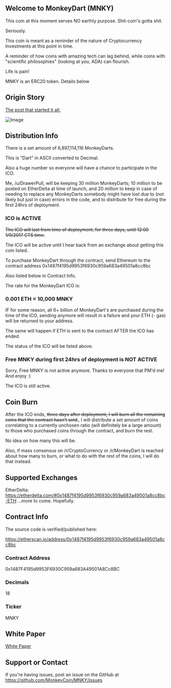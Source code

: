 ## Welcome to MonkeyDart (MNKY)

This coin at this moment serves NO earthly purpose. Shit-coin's gotta shit.

Seriously. 

This coin is meant as a reminder of the nature of Cryptocurrency Investments at this point in time.

A reminder of how coins with amazing tech can lag behind, while coins with "scientific philosophies" (looking at you, ADA) can flourish.

Life is pain!

MNKY is an ERC20 token. Details below

## Origin Story

[The post that started it all:](https://www.reddit.com/r/CryptoCurrency/comments/7o2o44/welcome_to_the_age_of_monkey_darts/)

![Image](https://i.redd.it/fp3i8k0bo1801.jpg)


## Distribution Info 
There is a set amount of 6,897,114,116 MonkeyDarts.

This is "Dart" in ASCII converted to Decimal. 

Also a huge number so everyone will have a chance to participate in the ICO.

Me, /u/DrawerPull, will be keeping 30 million MonkeyDarts; 
    10 million to be posted on EtherDelta at time of launch,
    and 20 million to keep in case of needing to replace any 
    MonkeyDarts somebody might have lost due to (not likely but just in case) errors
    in the code, and to distribute for free during the first 24hrs of deployment. 

### ICO is ACTIVE
~~The ICO will last from time of deployment, for three days, until 12:00 1/9/2017 CTS time.~~

The ICO will be active until I hear back from an exchange about getting this coin listed.

To purchase MonkeyDart through the contract, send Ethereum to the contract address 
    0x1487f4195d9953f6930c959a683a49501a8cc8bc
    
Also listed below in Contract Info.

The rate for the MonkeyDart ICO is: 
### 0.001 ETH = 10,000 MNKY


IF for some reason, all 6+ billion of MonkeyDart's are purchased during the time of the ICO, 
sending anymore will result in a failure and your ETH (- gas) will be returned to your address.

The same will happen if ETH is sent to the contract AFTER the ICO has ended. 

The status of the ICO will be listed above.

### Free MNKY during first 24hrs of deployment is NOT ACTIVE


Sorry, Free MNKY is not active anymore. Thanks to everyone that PM'd me! And enjoy :) 

The ICO is still active.


## Coin Burn
After the ICO ends, ~~three days after deployment, I will burn all the remaining coins that the contract hasn't sold.~~,
I will distribute a set amount of coins correlating to a currently unchosen ratio (will definitely be a large amount) to those who purchased coins through the contract, and burn the rest.

No idea on how many this will be. 

Also, if mass consensus on /r/CryptoCurrency or /r/MonkeyDart is reached about how many to burn, or what to do with the rest of the coins, I will do that instead. 

## Supported Exchanges
EtherDelta: https://etherdelta.com/#0x1487f4195d9953f6930c959a683a49501a8cc8bc-ETH
...more to come. Hopefully.


## Contract Info

The source code is verified/published here:

https://etherscan.io/address/0x1487f4195d9953f6930c959a683a49501a8cc8bc

### Contract Address
0x1487F4195d9953F6930C959a683A49501A8Cc8BC

### Decimals
18

### Ticker
MNKY

## White Paper

[White Paper](http://MonkeyCoin.github.io/monkeycoin.github.io/MonkeyDartWhitePaper.pdf)

## Support or Contact

If you're having issues, post an issue on the GitHub at 
https://github.com/MonkeyCoin/MNKY/issues
